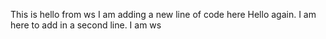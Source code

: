This is hello from ws I am adding a new line of code here
Hello again. I am here to add in a second line. I am ws